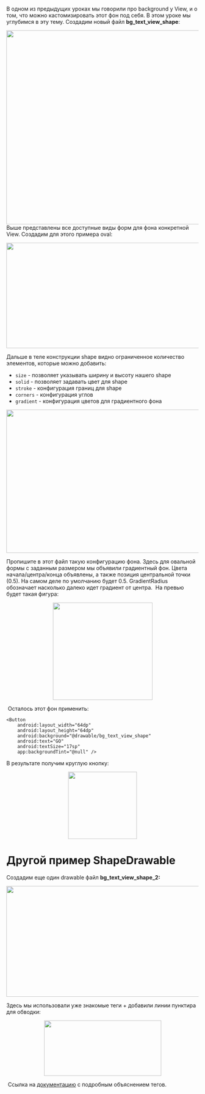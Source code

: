 <p>В одном из предыдущих уроках мы говорили про background у View, и о том, что можно кастомизировать этот фон под себя. В этом уроке мы углубимся в эту тему. Создадим новый файл <strong>bg_text_view_shape</strong>:</p>

<p><img alt="" height="508" name="image.png" src="https://ucarecdn.com/3858aace-d29e-42f4-9b0e-01b84560c678/" width="1516">Выше представлены все доступные виды форм для фона конкретной View. Создадим для этого примера oval:</p>

<p style="text-align: center;"><img alt="" height="276" name="Снимок экрана 2022-04-24 в 12.45.39.png" src="https://ucarecdn.com/ecc34004-c7b0-4584-9966-0bf57c66970e/" width="640"></p>

<p>Дальше в теле конструкции shape видно ограниченное количество элементов, которые можно добавить:</p>

<ul>
	<li><code>size</code> - позволяет указывать ширину и высоту нашего shape</li>
	<li><code>solid</code> - позволяет задавать цвет для shape</li>
	<li><code>stroke</code> - конфигурация границ для shape</li>
	<li><code>corners</code> - конфигурация углов</li>
	<li><code>gradient</code> - конфигурация цветов для градиентного фона</li>
</ul>

<p style="text-align: center;"><img alt="" height="375" name="image.png" src="https://ucarecdn.com/a8b72e02-0808-4941-8cbd-369e22cb192b/" width="553"></p>

<p>Пропишите в этот файл такую конфигурацию фона. Здесь для овальной формы с заданным размером мы объявили градиентный фон. Цвета начала/центра/конца объявлены, а также позиция центральной точки (0.5). На самом деле по умолчанию будет 0.5. GradientRadius обозначает насколько далеко идет градиент от центра.  На превью будет такая фигура:</p>

<p style="text-align: center;"><img alt="" height="255" name="image.png" src="https://ucarecdn.com/7a67d9ad-07b1-42f5-9e16-4b07a29ef393/" width="261"></p>

<p> Осталось этот фон применить:</p>

<pre><code>&lt;Button
    android:layout_width="64dp"
    android:layout_height="64dp"
    android:background="@drawable/bg_text_view_shape"
    android:text="GO"
    android:textSize="17sp"
    app:backgroundTint="@null" /&gt;</code></pre>

<p>В результате получим круглую кнопку:</p>

<p style="text-align: center;"><img alt="" height="176" name="image.png" src="https://ucarecdn.com/128ab134-b196-4a99-aa00-b5bb78ba1859/" width="180"></p>




<h1>Другой пример ShapeDrawable</h1>

<p>Создадим еще один drawable файл <strong>bg_text_view_shape_2:</strong></p>

<p style="text-align: center;"><img alt="" height="290" name="image.png" src="https://ucarecdn.com/032b510d-190e-4637-aa3e-35dc678e349e/" width="552"></p>

<p>Здесь мы использовали уже знакомые теги + добавили линии пунктира для обводки:</p>

<p style="text-align: center;"><img alt="" height="145" name="image.png" src="https://ucarecdn.com/bd6ae418-1a53-4e11-9ef7-34c740d5e9c4/" width="307"></p>

<p> Ссылка на <a href="https://developer.android.com/guide/topics/resources/drawable-resource.html#Shape" rel="noopener noreferrer nofollow">документацию</a> с подробным объяснением тегов.</p>



